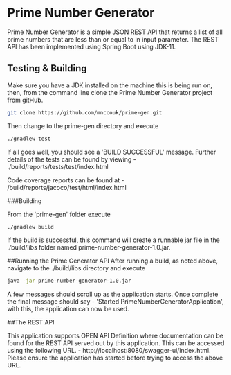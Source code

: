 # Prime Number Generator

Prime Number Generator is a simple JSON REST API that returns a list of all prime numbers that are less than or equal to in input parameter. The REST API has been implemented using Spring Boot using JDK-11. 

## Testing & Building

Make sure you have a JDK installed on the machine this is being run on, then, from the command line clone the Prime Number Generator project from gitHub.
```bash
git clone https://github.com/mnccouk/prime-gen.git
```

Then change to the prime-gen directory and execute

```bash
./gradlew test
```

If all goes well, you should see a 'BUILD SUCCESSFUL' message. Further details of the tests can be found by viewing - 
./build/reports/tests/test/index.html

Code coverage reports can be found at - /build/reports/jacoco/test/html/index.html

###Building

From the 'prime-gen' folder execute
```bash
./gradlew build
```
If the build is successful, this command will create a runnable jar file in the ./build/libs folder named prime-number-generator-1.0.jar.

##Running the Prime Generator API
After running a build, as noted above, navigate to the ./build/libs directory and execute
```bash
java -jar prime-number-generator-1.0.jar
```
A few messages should scroll up as the application starts. Once complete the final message should say - 'Started PrimeNumberGeneratorApplication', with this, the application can now be used.


##The REST API 

This application supports OPEN API Definition where documentation can be found for the REST API served out by this application. This can be accessed using the following URL. - http://localhost:8080/swagger-ui/index.html. Please ensure the application has started before trying to access the above URL.



